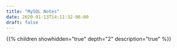 ```yaml
---
title: "MySQL Notes"
date: 2020-01-13T14:11:32-06:00
draft: false
---
```


{{% children showhidden="true" depth="2" description="true" %}}
